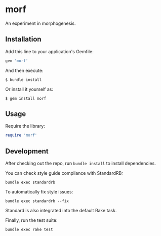 # morf

An experiment in morphogenesis.

## Installation

Add this line to your application's Gemfile:

```ruby
gem 'morf'
```

And then execute:

    $ bundle install

Or install it yourself as:

    $ gem install morf

## Usage

Require the library:

```ruby
require 'morf'
```

## Development

After checking out the repo, run `bundle install` to install dependencies.

You can check style guide compliance with StandardRB:

```shell
bundle exec standardrb
```

To automatically fix style issues:

```shell
bundle exec standardrb --fix
```

Standard is also integrated into the default Rake task.

Finally, run the test suite:

```shell
bundle exec rake test
```

